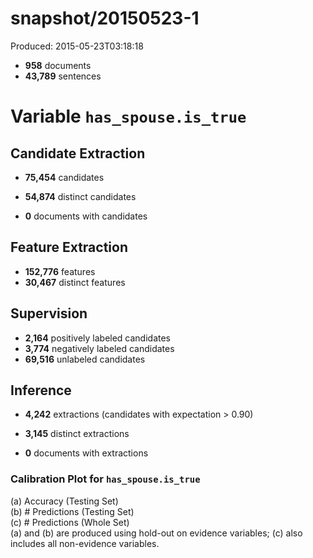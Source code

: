 # snapshot/20150523-1
Produced: 2015-05-23T03:18:18



* **958** documents
* **43,789** sentences


# Variable `has_spouse.is_true`




## Candidate Extraction

* **75,454** candidates

* **54,874** distinct candidates


* **0** documents with candidates





## Feature Extraction


* **152,776** features
* **30,467** distinct features






## Supervision

* **2,164** positively labeled candidates
* **3,774** negatively labeled candidates
* **69,516** unlabeled candidates

<!--
* TODO scatter plot showing distribution of positive/negative candidates firing top k frequent features
    * with opacity proportional to #supervised / #fired
    * with size or color intensity proportional to #fired
-->



## Inference

* **4,242** extractions (candidates with expectation > 0.90)

* **3,145** distinct extractions


* **0** documents with extractions




### Calibration Plot for `has_spouse.is_true`

<div class="row text-center">
<div class="col-sm-4">
<!-- accuracy -->
(a) Accuracy (Testing Set)
<chart
    data-file="calibration"
    type="scatter"
    x-axis="probability"
    x-label="Probability"
    y-axis="accuracy"
    y-label="Accuracy"
    highcharts-options="{
        yAxis: { min: 0, max: 1 },
        xAxis: { min: 0, max: 1 },
        legend: { enabled: false },
        plotOptions: {
            scatter: {
                lineWidth: 1,
                color: '#f00'
            }
        },
        series: [{
            type: 'scatter',
            data: [ [0,0], [1,1] ],
            lineWidth: 1,
            color: '#00c',
            dashStyle: 'ShortDash'
        }]
    }"
></chart>
</div>

<div class="col-sm-4">
<!-- #predictions histogram (test set) -->
(b) # Predictions (Testing Set)
<chart
    data-file="calibration"
    type="bar"
    x-axis="probability"
    x-label="Probability"
    y-axis="num_predictions_test"
    y-label="#Predictions"
></chart>
</div>

<div class="col-sm-4">
<!-- #predictions histogram (whole set) -->
(c) # Predictions (Whole Set)
<chart
    data-file="calibration"
    type="bar"
    x-axis="probability"
    x-label="Probability"
    y-axis="num_predictions_whole"
    y-label="#Predictions"
></chart>
</div>

</div>

<div class="text-center">
(a) and (b) are produced using hold-out on evidence variables; (c) also includes all non-evidence variables.
</div>

